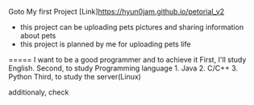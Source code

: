 Goto My first Project 
[Link]https://hyun0jam.github.io/petorial_v2
- this project can be uploading pets pictures and sharing information about pets
- this project is planned by me for uploading pets life

=====
I want to be a good programmer and to achieve it
First, I'll study English.
Second, to study Programming language 1. Java 2. C/C++ 3. Python
Third, to study the server(Linux)

additionaly, 
check
